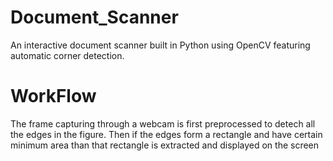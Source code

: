 # Document_Scanner
An interactive document scanner built in Python using OpenCV featuring automatic corner detection.

# WorkFlow
The frame capturing through a webcam is first preprocessed to detech all the edges in the figure. Then if the edges form a rectangle and have certain minimum area than that rectangle is extracted and displayed on the screen
